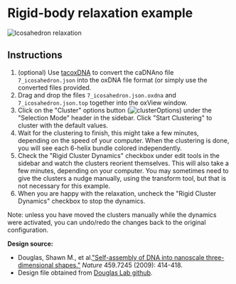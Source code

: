 # Rigid-body relaxation example

![Icosahedron relaxation](img/icosahedron.gif)

## Instructions
1. (optional) Use [tacoxDNA](http://tacoxdna.sissa.it/cadnano_oxDNA "tacoxDNA") to convert the caDNAno file `7_icosahedron.json` into the oxDNA file format (or simply use the converted files provided. 
2. Drag and drop the files `7_icosahedron.json.oxdna` and `7_icosahedron.json.top` together into the oxView window.
3.  Click on the "Cluster" options button (![clusterOptions](https://fonts.gstatic.com/s/i/materialicons/tune/v1/24px.svg)) under the "Selection Mode" header in the sidebar.  Click "Start Clustering" to cluster with the default values.
4. Wait for the clustering to finish, this might take a few minutes, depending on the speed of your computer. When the clustering is done, you will see each 6-helix bundle colored independently.
5. Check the "Rigid Cluster Dynamics" checkbox under edit tools in the sidebar and watch the clusters reorient themselves. This will also take a few minutes, depending on your computer. You may sometimes need to give the clusters a nudge manually, using the transform tool, but that is not necessary for this example.
6. When you are happy with the relaxation, uncheck the  "Rigid Cluster Dynamics" checkbox to stop the dynamics.

Note: unless you have moved the clusters manually while the dynamics were activated, you can undo/redo the changes back to the original configuration.

**Design source:**
- Douglas, Shawn M., et al.["Self-assembly of DNA into nanoscale three-dimensional shapes."](https://www.nature.com/articles/nature08016) *Nature* 459.7245 (2009): 414-418.
- Design file obtained from [Douglas Lab  github](https://github.com/douglaslab/cadnano-designs/blob/master/2009nature/7_icosahedron.json).

